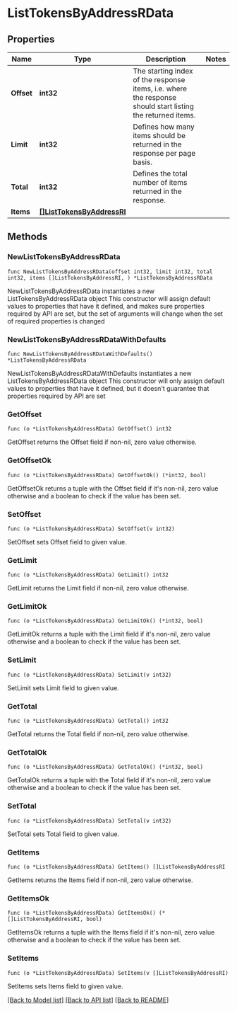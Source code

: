 # ListTokensByAddressRData

## Properties

Name | Type | Description | Notes
------------ | ------------- | ------------- | -------------
**Offset** | **int32** | The starting index of the response items, i.e. where the response should start listing the returned items. | 
**Limit** | **int32** | Defines how many items should be returned in the response per page basis. | 
**Total** | **int32** | Defines the total number of items returned in the response. | 
**Items** | [**[]ListTokensByAddressRI**](ListTokensByAddressRI.md) |  | 

## Methods

### NewListTokensByAddressRData

`func NewListTokensByAddressRData(offset int32, limit int32, total int32, items []ListTokensByAddressRI, ) *ListTokensByAddressRData`

NewListTokensByAddressRData instantiates a new ListTokensByAddressRData object
This constructor will assign default values to properties that have it defined,
and makes sure properties required by API are set, but the set of arguments
will change when the set of required properties is changed

### NewListTokensByAddressRDataWithDefaults

`func NewListTokensByAddressRDataWithDefaults() *ListTokensByAddressRData`

NewListTokensByAddressRDataWithDefaults instantiates a new ListTokensByAddressRData object
This constructor will only assign default values to properties that have it defined,
but it doesn't guarantee that properties required by API are set

### GetOffset

`func (o *ListTokensByAddressRData) GetOffset() int32`

GetOffset returns the Offset field if non-nil, zero value otherwise.

### GetOffsetOk

`func (o *ListTokensByAddressRData) GetOffsetOk() (*int32, bool)`

GetOffsetOk returns a tuple with the Offset field if it's non-nil, zero value otherwise
and a boolean to check if the value has been set.

### SetOffset

`func (o *ListTokensByAddressRData) SetOffset(v int32)`

SetOffset sets Offset field to given value.


### GetLimit

`func (o *ListTokensByAddressRData) GetLimit() int32`

GetLimit returns the Limit field if non-nil, zero value otherwise.

### GetLimitOk

`func (o *ListTokensByAddressRData) GetLimitOk() (*int32, bool)`

GetLimitOk returns a tuple with the Limit field if it's non-nil, zero value otherwise
and a boolean to check if the value has been set.

### SetLimit

`func (o *ListTokensByAddressRData) SetLimit(v int32)`

SetLimit sets Limit field to given value.


### GetTotal

`func (o *ListTokensByAddressRData) GetTotal() int32`

GetTotal returns the Total field if non-nil, zero value otherwise.

### GetTotalOk

`func (o *ListTokensByAddressRData) GetTotalOk() (*int32, bool)`

GetTotalOk returns a tuple with the Total field if it's non-nil, zero value otherwise
and a boolean to check if the value has been set.

### SetTotal

`func (o *ListTokensByAddressRData) SetTotal(v int32)`

SetTotal sets Total field to given value.


### GetItems

`func (o *ListTokensByAddressRData) GetItems() []ListTokensByAddressRI`

GetItems returns the Items field if non-nil, zero value otherwise.

### GetItemsOk

`func (o *ListTokensByAddressRData) GetItemsOk() (*[]ListTokensByAddressRI, bool)`

GetItemsOk returns a tuple with the Items field if it's non-nil, zero value otherwise
and a boolean to check if the value has been set.

### SetItems

`func (o *ListTokensByAddressRData) SetItems(v []ListTokensByAddressRI)`

SetItems sets Items field to given value.



[[Back to Model list]](../README.md#documentation-for-models) [[Back to API list]](../README.md#documentation-for-api-endpoints) [[Back to README]](../README.md)


